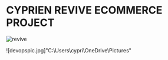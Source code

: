 # CYPRIEN REVIVE ECOMMERCE PROJECT








![revive](https://github.com/DEL-ORG/s6-terraform-code/assets/96950933/9e6a2443-6cfa-4ab2-bc49-266045418cdc)



![devopspic.jpg]"C:\Users\cypri\OneDrive\Pictures\"
